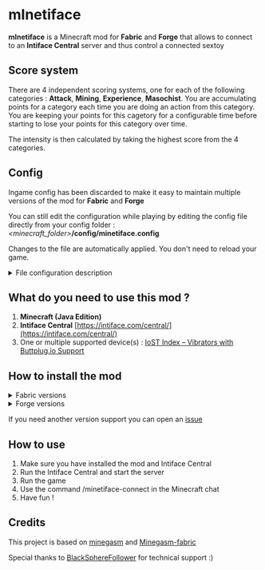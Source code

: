 # mInetiface
**mInetiface** is a Minecraft mod for **Fabric** and **Forge** that allows to connect to an **Intiface Central** server and thus control a connected sextoy

## Score system
There are 4 independent scoring systems, one for each of the following categories : **Attack**, **Mining**, **Experience**, **Masochist**.
You are accumulating points for a category each time you are doing an action from this category. You are keeping your points for this cagetory for a configurable time before starting to lose your points for this category over time.


The intensity is then calculated by taking the highest score from the 4 categories.

## Config
Ingame config has been discarded to make it easy to maintain multiple versions of the mod for **Fabric** and **Forge**

You can still edit the configuration while playing by editing the config file directly from your config folder :
_<minecraft_folder>_**/config/minetiface.config**

Changes to the file are automatically applied. You don't need to reload your game.
<details>
<summary>File configuration description</summary>

<b>Intiface</b>
<ul>
<li><b>serverUrl</b> : Buttplug server URL</li>
<li><b>fullMaxTime</b> : For linear devices, the maximum time for a full stroke in ms (min speed)</li>
<li><b>fullMinTime</b> : For linear devices, the minimum time for a full stroke in ms (max speed)</li>
</ul>

<b>General actions</b>
<ul>
<li><b>minimumFeedback</b> : Minimum feedback intensity</li>
<li><b>maximumFeedback</b> : Maximum feedback intensity</li>
<li><b>feedbackScoreLostPerTick</b> : Number of feedback points lost per tick (20 ticks/s)</li>
<li><b>scoreLostPerTick</b> : Number of score points lost per tick for a category when the duration to keep score is 0 (see <b>maximumSecondsKeepScore</b> and <b>***durationMultiplier</b>) </li>
</ul>

<b>Attack actions</b>
<ul>
<li><b>attackEnabled</b> : Enable attack actions ?</li>
<li><b>attackMultiplier</b> : Points multiplier for attack actions</li>
<li><b>attackInstantPointsMultiplier</b> : Feedback multiplier for attack feedback actions</li>
<li><b>attackDurationMultiplier</b> : Time to keep attack points multiplier</li>
</ul>

<b>Mining actions</b>
<ul>
<li><b>miningEnabled</b> : Enable mining actions ?</li>
<li><b>minePointsMultiplier</b> : Points multiplier for mining actions</li>
<li><b>mineInstantPointsMultiplier</b> : Feedback multiplier for mining feedback actions</li>
<li><b>mineDurationMultiplier</b> : Time to keep mining points multiplier</li>
<li><b>blocksScore</b> : List of blocks and their score for mining</li>
<li><b>defaultBlockScore</b> : Default score for mining blocks that are not in the <b>blocksScore</b> list</li>
</ul>

<b>Experience actions</b>
<ul>
<li><b>xpEnabled</b> : Enable experience actions ?</li>
<li><b>xpMultiplier</b> : Points multiplier for experience actions</li>
<li><b>xpInstantPointsMultiplier</b> : Feedback multiplier for experience feedback actions</li>
<li><b>xpDurationMultiplier</b> : Time to keep experience points multiplier</li>
</ul>

<b>Masochist actions</b>
<ul>
<li><b>masochistEnabled</b> : Enable masochist actions ?</li>
<li><b>masochistMultiplier</b> : Points multiplier for masochist actions</li>
<li><b>masochistInstantPointsMultiplier</b> : Feedback multiplier for masochist feedback actions</li>
<li><b>masochistDurationMultiplier</b> : Time to keep masochist points multiplier</li>
</ul>

</details>

## What do you need to use this mod ?
1. **Minecraft (Java Edition)**
2. **Intiface Central** [https://intiface.com/central/](https://intiface.com/central/)
3. One or multiple supported device(s) : [IoST Index – Vibrators with Buttplug.io Support](https://iostindex.com/?filter0ButtplugSupport=4&filter1Features=OutputsVibrators)

## How to install the mod
<details>
    <summary>Fabric versions</summary>
    <details>
     <summary>Minecraft 1.19.2</summary>
      <a href="https://mediafilez.forgecdn.net/files/3936/24/fabric-api-0.60.0%2B1.19.2.jar">Fabric API JAR</a><br>
      <a href="https://cdn.modrinth.com/data/mOgUt4GM/versions/V4hnfgRO/modmenu-4.1.2.jar">Mod Menu JAR</a><br>
      <a href="https://github.com/Fyustorm/mInetiface/releases/download/v1.19.2-1.1.0/minetiface-1.1.0-1.19.2.jar">mInetiface JAR</a>
    </details>
    <details>
     <summary>Minecraft 1.19.4</summary>
      <a href="https://mediafilez.forgecdn.net/files/4474/468/fabric-api-0.77.0%2B1.19.4.jar">Fabric API JAR</a><br>
      <a href="https://cdn.modrinth.com/data/mOgUt4GM/versions/CtMNOUcV/modmenu-6.2.3.jar">Mod Menu JAR</a><br>
      <a href="https://github.com/Fyustorm/mInetiface/releases/download/v1.19.4-1.0.0/minetiface-1.1.0-1.19.4.jar">mInetiface JAR</a>
    </details>
    <details>
     <summary>Minecraft 1.20.1</summary>
      <a href="https://mediafilez.forgecdn.net/files/4584/441/fabric-api-0.83.1%2B1.20.1.jar">Fabric API JAR</a><br>
      <a href="https://cdn.modrinth.com/data/mOgUt4GM/versions/RTFDnTKf/modmenu-7.0.1.jar">Mod Menu JAR</a><br>
      <a href="https://github.com/Fyustorm/mInetiface/releases/download/v1.20.1-1.1.0/minetiface-1.1.0-1.20.1.jar">mInetiface JAR</a>
    </details>

1. Download and install [Minecraft Launcher](https://www.minecraft.net/en-us/download) or any launcher you want
2. Download Fabric [https://fabricmc.net/use/installer/](https://fabricmc.net/use/installer/)
   1. Run the installer
      1. On the client tab select the Minecraft Version and click install
      2. Run the Minecraft Launcher. Select the new profile named **fabric-loader-xxx**
         1. Select the **Installations** tab and click the folder icon next to the profile **fabric-loader-xx**
         2. Create **mods** folder if it doesn't exists. Example : **C:\\Users\\<username>\\AppData\\Roaming\\.minecraft\\mods**
3. Next and final step is to download all three **JAR** files for your Minecraft version and put them into the **mods** folder
</details>

<details>
    <summary>Forge versions</summary>
    <details>
     <summary>Minecraft 1.18.2</summary>      
      <a href="#">mInetiface JAR</a>
    </details>

1. Download the **JAR** file for your Minecraft version and put it into your **mods** folder
</details>

If you need another version support you can open an [issue](https://github.com/Fyustorm/mInetiface/issues/new)

## How to use
1. Make sure you have installed the mod and Intiface Central
2. Run the Intiface Central and start the server
3. Run the game
4. Use the command /minetiface-connect in the Minecraft chat
5. Have fun !

## Credits
This project is based on [minegasm](https://minegasm.therainbowville.com) and [Minegasm-fabric](https://github.com/vinceh121/Minegasm-fabric)

Special thanks to [BlackSphereFollower](https://github.com/blackspherefollower) for technical support :)
